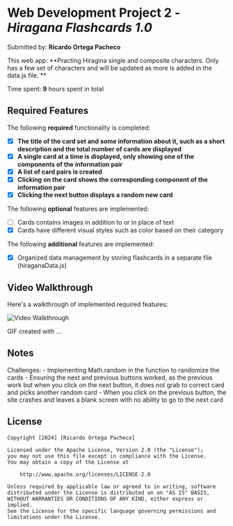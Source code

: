 # Web Development Project 2 - *Hiragana Flashcards 1.0*

Submitted by: **Ricardo Ortega Pacheco**

This web app: **Practing Hiragina single and composite characters. Only has a few set of characters and will be updated 
as more is added in the data.js file. **

Time spent: **9** hours spent in total

## Required Features

The following **required** functionality is completed:

- [x] **The title of the card set and some information about it, such as a short description and the total number of cards are displayed**
- [x] **A single card at a time is displayed, only showing one of the components of the information pair**
- [x] **A list of card pairs is created**
- [x] **Clicking on the card shows the corresponding component of the information pair**
- [x] **Clicking the next button displays a random new card**

The following **optional** features are implemented:

- [ ] Cards contains images in addition to or in place of text
- [x] Cards have different visual styles such as color based on their category

The following **additional** features are implemented:

* [x] Organized data management by storing flashcards in a separate file (hiraganaData.js)

## Video Walkthrough

Here's a walkthrough of implemented required features:

<img src='http://i.imgur.com/link/to/your/gif/file.gif' title='Video Walkthrough' width='' alt='Video Walkthrough' />

<!-- Replace this with whatever GIF tool you used! -->
GIF created with ...  
<!-- Recommended tools:
[Kap](https://getkap.co/) for macOS
[ScreenToGif](https://www.screentogif.com/) for Windows
[peek](https://github.com/phw/peek) for Linux. -->

## Notes

Challenges: 
    - Implementing Math.random in the function to randomize the cards 
    - Ensuring the next and previous buttons worked, as the previous work but when you click on the next button,
    it does not grab to correct card and picks another random card
    - When you click on the previous button, the site crashes and leaves a blank screen with no ability to go to the
    next card

## License

    Copyright [2024] [Ricardo Ortega Pacheco]

    Licensed under the Apache License, Version 2.0 (the "License");
    you may not use this file except in compliance with the License.
    You may obtain a copy of the License at

        http://www.apache.org/licenses/LICENSE-2.0

    Unless required by applicable law or agreed to in writing, software
    distributed under the License is distributed on an "AS IS" BASIS,
    WITHOUT WARRANTIES OR CONDITIONS OF ANY KIND, either express or implied.
    See the License for the specific language governing permissions and
    limitations under the License.